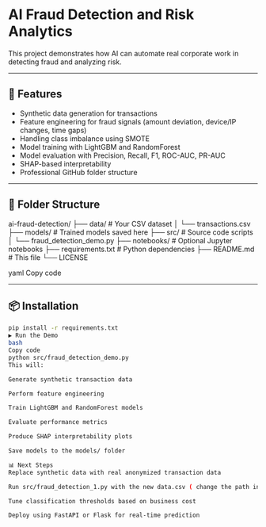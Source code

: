 # AI Fraud Detection and Risk Analytics

This project demonstrates how AI can automate real corporate work in detecting fraud and analyzing risk.

---

## 🚀 Features

- Synthetic data generation for transactions  
- Feature engineering for fraud signals (amount deviation, device/IP changes, time gaps)  
- Handling class imbalance using SMOTE  
- Model training with LightGBM and RandomForest  
- Model evaluation with Precision, Recall, F1, ROC-AUC, PR-AUC  
- SHAP-based interpretability  
- Professional GitHub folder structure  

---

## 📂 Folder Structure

ai-fraud-detection/
├── data/                      # Your CSV dataset
│   └── transactions.csv
├── models/                    # Trained models saved here
├── src/                       # Source code scripts
│   └── fraud_detection_demo.py
├── notebooks/                 # Optional Jupyter notebooks
├── requirements.txt           # Python dependencies
├── README.md                  # This file
└── LICENSE


yaml
Copy code

---

## 📦 Installation

```bash
pip install -r requirements.txt
▶️ Run the Demo
bash
Copy code
python src/fraud_detection_demo.py
This will:

Generate synthetic transaction data

Perform feature engineering

Train LightGBM and RandomForest models

Evaluate performance metrics

Produce SHAP interpretability plots

Save models to the models/ folder

📊 Next Steps
Replace synthetic data with real anonymized transaction data

Run src/fraud_detection_1.py with the new data.csv ( change the path in code )

Tune classification thresholds based on business cost

Deploy using FastAPI or Flask for real-time prediction
